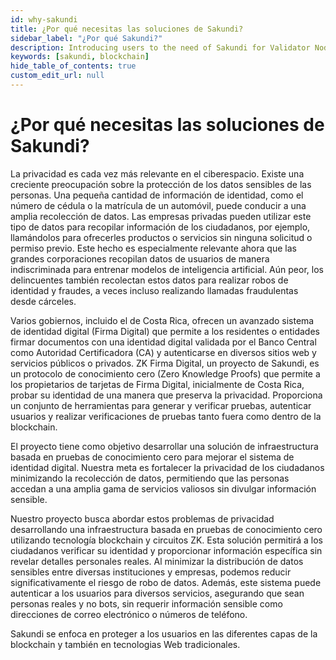```yaml
---
id: why-sakundi
title: ¿Por qué necesitas las soluciones de Sakundi?
sidebar_label: "¿Por qué Sakundi?"
description: Introducing users to the need of Sakundi for Validator Nodes.
keywords: [sakundi, blockchain]
hide_table_of_contents: true
custom_edit_url: null
---
```


# ¿Por qué necesitas las soluciones de Sakundi?

La privacidad es cada vez más relevante en el ciberespacio. Existe una creciente preocupación sobre la protección de los datos sensibles de las personas. Una pequeña cantidad de información de identidad, como el número de cédula o la matrícula de un automóvil, puede conducir a una amplia recolección de datos. Las empresas privadas pueden utilizar este tipo de datos para recopilar información de los ciudadanos, por ejemplo, llamándolos para ofrecerles productos o servicios sin ninguna solicitud o permiso previo. Este hecho es especialmente relevante ahora que las grandes corporaciones recopilan datos de usuarios de manera indiscriminada para entrenar modelos de inteligencia artificial. Aún peor, los delincuentes también recolectan estos datos para realizar robos de identidad y fraudes, a veces incluso realizando llamadas fraudulentas desde cárceles.

Varios gobiernos, incluido el de Costa Rica, ofrecen un avanzado sistema de identidad digital (Firma Digital) que permite a los residentes o entidades firmar documentos con una identidad digital validada por el Banco Central como Autoridad Certificadora (CA) y autenticarse en diversos sitios web y servicios públicos o privados. ZK Firma Digital, un proyecto de Sakundi, es un protocolo de conocimiento cero (Zero Knowledge Proofs) que permite a los propietarios de tarjetas de Firma Digital, inicialmente de Costa Rica, probar su identidad de una manera que preserva la privacidad. Proporciona un conjunto de herramientas para generar y verificar pruebas, autenticar usuarios y realizar verificaciones de pruebas tanto fuera como dentro de la blockchain.

El proyecto tiene como objetivo desarrollar una solución de infraestructura basada en pruebas de conocimiento cero para mejorar el sistema de identidad digital. Nuestra meta es fortalecer la privacidad de los ciudadanos minimizando la recolección de datos, permitiendo que las personas accedan a una amplia gama de servicios valiosos sin divulgar información sensible.

Nuestro proyecto busca abordar estos problemas de privacidad desarrollando una infraestructura basada en pruebas de conocimiento cero utilizando tecnología blockchain y circuitos ZK. Esta solución permitirá a los ciudadanos verificar su identidad y proporcionar información específica sin revelar detalles personales reales. Al minimizar la distribución de datos sensibles entre diversas instituciones y empresas, podemos reducir significativamente el riesgo de robo de datos. Además, este sistema puede autenticar a los usuarios para diversos servicios, asegurando que sean personas reales y no bots, sin requerir información sensible como direcciones de correo electrónico o números de teléfono.

Sakundi se enfoca en proteger a los usuarios en las diferentes capas de la blockchain y también en tecnologias Web tradicionales.